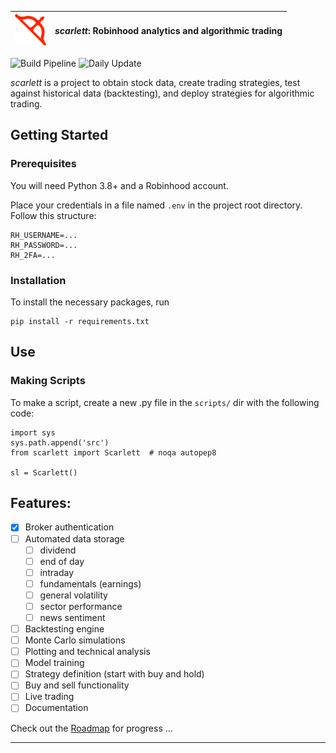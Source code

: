 | <img src="img/arc3.png" width="50" /> | _scarlett_: Robinhood analytics and algorithmic trading |
| ------------------------------------- | ------------------------------------------------------- |


![Build Pipeline](https://github.com/suchak1/scarlett/workflows/Build%20Pipeline/badge.svg) ![Daily Update](https://github.com/suchak1/scarlett/workflows/Daily%20Update/badge.svg)

_scarlett_ is a project to obtain stock data, create trading strategies, test against historical data (backtesting), and deploy strategies for algorithmic trading.

## Getting Started

### Prerequisites

You will need Python 3.8+ and a Robinhood account.

Place your credentials in a file named `.env` in the project root directory.
Follow this structure:

```
RH_USERNAME=...
RH_PASSWORD=...
RH_2FA=...
```

### Installation

To install the necessary packages, run

```
pip install -r requirements.txt
```

## Use

### Making Scripts

To make a script, create a new .py file in the `scripts/` dir with the following code:

```
import sys
sys.path.append('src')
from scarlett import Scarlett  # noqa autopep8

sl = Scarlett()
```

## Features:

- [x] Broker authentication
- [ ] Automated data storage
  - [ ] dividend
  - [ ] end of day
  - [ ] intraday
  - [ ] fundamentals (earnings)
  - [ ] general volatility
  - [ ] sector performance
  - [ ] news sentiment
- [ ] Backtesting engine
- [ ] Monte Carlo simulations
- [ ] Plotting and technical analysis
- [ ] Model training
- [ ] Strategy definition (start with buy and hold)
- [ ] Buy and sell functionality
- [ ] Live trading
- [ ] Documentation

Check out the [Roadmap](https://github.com/suchak1/scarlett/projects/2) for progress
...

---

```

```
